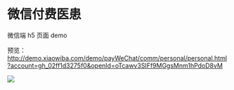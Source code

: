 # 微信付费医患
<p>微信端 h5 页面 demo</p>
<p>预览：<a href='http://demo.xiaowiba.com/demo/payWeChat/comm/personal/personal.html?account=gh_02ff1d3275f0&openId=oTcawv3SIFf9MGgsMnm1hPdoD8vM' target='_blank'>http://demo.xiaowiba.com/demo/payWeChat/comm/personal/personal.html?account=gh_02ff1d3275f0&openId=oTcawv3SIFf9MGgsMnm1hPdoD8vM</a></p>

<img src='http://xiaowiba.com/xwb.jpg'>
